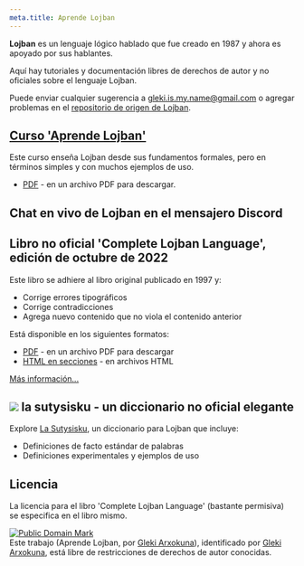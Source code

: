 ```yaml
---
meta.title: Aprende Lojban
---
```


**Lojban** es un lenguaje lógico hablado que fue creado en 1987 y ahora es apoyado por sus hablantes.

Aquí hay tutoriales y documentación libres de derechos de autor y no oficiales sobre el lenguaje Lojban.

Puede enviar cualquier sugerencia a [gleki.is.my.name@gmail.com](mailto:gleki.is.my.name@gmail.com) o agregar problemas en el [repositorio de origen de Lojban](https://github.com/la-lojban/lojban-made-easy/issues).
## [Curso 'Aprende Lojban'](/es/books/learn-lojban)

Este curso enseña Lojban desde sus fundamentos formales, pero en términos simples y con muchos ejemplos de uso.

* [PDF](/vreji/uencu/learn-lojban.pdf) - en un archivo PDF para descargar.

## Chat en vivo de Lojban en el mensajero Discord
## Libro no oficial 'Complete Lojban Language', edición de octubre de 2022

Este libro se adhiere al libro original publicado en 1997 y:

* Corrige errores tipográficos
* Corrige contradicciones
* Agrega nuevo contenido que no viola el contenido anterior

Está disponible en los siguientes formatos:

* [PDF](https://la-lojban.github.io/uncll/uncll-1.2.15/cll.pdf) - en un archivo PDF para descargar
* [HTML en secciones](https://la-lojban.github.io/uncll/uncll-1.2.15/xhtml_section_chunks/) - en archivos HTML
<!-- * [EPUB](https://la-lojban.github.io/uncll/uncll-1.2.15/cll.epub) - como un libro EPUB -->

[Más información...](/es/articles/complete-lojban-language)
## ![](https://la-lojban.github.io/sutysisku/pixra/snime.svg) la sutysisku - un diccionario no oficial elegante

Explore [La Sutysisku](https://la-lojban.github.io/sutysisku/en/#seskari=cnano&sisku=coi_munje), un diccionario para Lojban que incluye:

* Definiciones de facto estándar de palabras
* Definiciones experimentales y ejemplos de uso
## Licencia

La licencia para el libro 'Complete Lojban Language' (bastante permisiva) se especifica en el libro mismo.

<p xmlns:dct="https://purl.org/dc/terms/">
<a rel="license" href="http://creativecommons.org/publicdomain/mark/1.0/">
<img src="https://i.creativecommons.org/p/mark/1.0/88x31.png"
     style="border-style: none;" alt="Public Domain Mark" />
</a>
<br />
Este trabajo (<span property="dct:title">Aprende Lojban</span>, por <a href="https://lojban.pw" rel="dct:creator"><span property="dct:title">Gleki Arxokuna</span></a>), identificado por <a href="https://lojban.pw" rel="dct:publisher"><span property="dct:title">Gleki Arxokuna</span></a>, está libre de restricciones de derechos de autor conocidas.
</p>